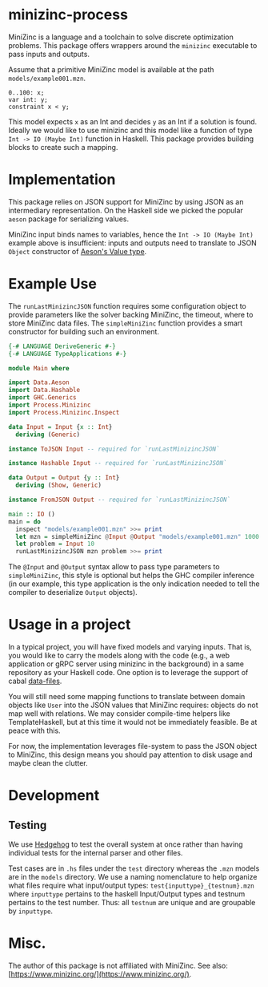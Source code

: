 minizinc-process
================

MiniZinc is a language and a toolchain to solve discrete optimization problems.
This package offers wrappers around the `minizinc` executable to pass inputs and outputs.

Assume that a primitive MiniZinc model is available at the path `models/example001.mzn`.

```minizinc
0..100: x;
var int: y;
constraint x < y;
```

This model expects `x` as an Int and decides `y` as an Int if a solution is
found. Ideally we would like to use minizinc and this model like a function of
type `Int -> IO (Maybe Int)` function in Haskell.
This package provides building blocks to create such a mapping.

# Implementation

This package relies on JSON support for MiniZinc by using JSON as an
intermediary representation. On the Haskell side we picked the popular `aeson`
package for serializing values.

MiniZinc input binds names to variables, hence the `Int -> IO (Maybe Int)`
example above is insufficient: inputs and outputs need to translate to JSON
`Object` constructor of [Aeson's Value type](https://hackage.haskell.org/package/aeson-1.1.1.0/docs/Data-Aeson.html#t:Value).

# Example Use

The `runLastMinizincJSON` function requires some configuration object to
provide parameters like the solver backing MiniZinc, the timeout, where to
store MiniZinc data files. The `simpleMiniZinc` function provides a smart
constructor for building such an environment.

```haskell
{-# LANGUAGE DeriveGeneric #-}
{-# LANGUAGE TypeApplications #-}

module Main where

import Data.Aeson
import Data.Hashable
import GHC.Generics
import Process.Minizinc
import Process.Minizinc.Inspect

data Input = Input {x :: Int}
  deriving (Generic)

instance ToJSON Input -- required for `runLastMinizincJSON`

instance Hashable Input -- required for `runLastMinizincJSON`

data Output = Output {y :: Int}
  deriving (Show, Generic)

instance FromJSON Output -- required for `runLastMinizincJSON`

main :: IO ()
main = do
  inspect "models/example001.mzn" >>= print
  let mzn = simpleMiniZinc @Input @Output "models/example001.mzn" 1000 Gecode
  let problem = Input 10
  runLastMinizincJSON mzn problem >>= print
```

The `@Input` and `@Output` syntax allow to pass type parameters to
`simpleMiniZinc`, this style is optional but helps the GHC compiler inference
(in our example, this type application is the only indication needed to tell
the compiler to deserialize `Output` objects).

# Usage in a project

In a typical project, you will have fixed models and varying inputs.
That is, you would like to carry the models along with the code (e.g., a web
application or gRPC server using minizinc in the background) in a same
repository as your Haskell code. One option is to leverage the support of cabal
[data-files](https://www.haskell.org/cabal/users-guide/developing-packages.html#accessing-data-files-from-package-code).

You will still need some mapping functions to translate between domain objects
like `User` into the JSON values that MiniZinc requires: objects do not map
well with relations. We may consider compile-time helpers like TemplateHaskell,
but at this time it would not be immediately feasible. Be at peace with this.

For now, the implementation leverages file-system to pass the JSON object to
MiniZinc, this design means you should pay attention to disk usage and maybe
clean the clutter.

# Development

## Testing

We use [Hedgehog](hedgehog.qa) to test the overall system at once rather than having
individual tests for the internal parser and other files.

Test cases are in `.hs` files under the `test` directory whereas the `.mzn`
models are in the `models` directory.
We use a naming nomenclature to help organize what files require what
input/output types: `test{inputtype}_{testnum}.mzn` where `inputtype` pertains
to the haskell Input/Output types and testnum pertains to the test number.
Thus: all `testnum` are unique and are groupable by `inputtype`.

# Misc.

The author of this package is not affiliated with MiniZinc.
See also: [https://www.minizinc.org/](https://www.minizinc.org/).
